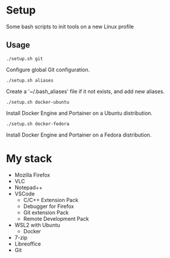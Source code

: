 # Setup
Some bash scripts to init tools on a new Linux profile

## Usage

```
./setup.sh git
```
Configure global Git configuration.

```
./setup.sh aliases
```
Create a '~/.bash_aliases' file if it not exists, and add new aliases.

```
./setup.sh docker-ubuntu
```
Install Docker Engine and Portainer on a Ubuntu distribution.

```
./setup.sh docker-fedora
```
Install Docker Engine and Portainer on a Fedora distribution.


# My stack
- Mozilla Firefox
- VLC
- Notepad++
- VSCode
  - C/C++ Extension Pack
  - Debugger for Firefox
  - Git extension Pack
  - Remote Development Pack
- WSL2 with Ubuntu
  - Docker
- 7-zip
- Libreoffice
- Git
